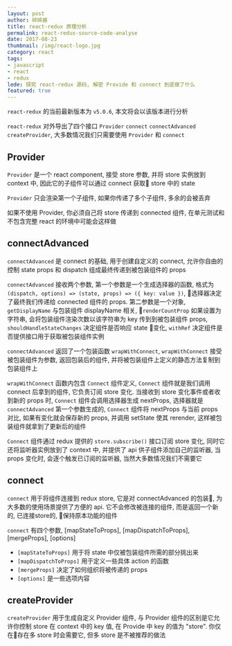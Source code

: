 ```yaml
---
layout: post
author: 碎碎酱
title: react-redux 原理分析
permalink: react-redux-source-code-analyse
date: 2017-08-23
thumbnail: /img/react-logo.jpg
category: react
tags:
- javascript
- react
- redux
lede: 探究 react-redux 源码, 解密 Provide 和 connect 到底做了什么
featured: true
---
```


`react-redux` 的当前最新版本为 `v5.0.6`, 本文将会以该版本进行分析

`react-redux` 对外导出了四个接口 `Provider` `connect` `connectAdvanced` `createProvider`, 大多数情况我们只需要使用 `Provider` 和 `connect`

## Provider

`Provider` 是一个 react component, 接受 store 参数, 并将 store 实例放到 context 中, 因此它的子组件可以通过 connect 获取 store 中的 state

`Provider` 只会渲染第一个子组件, 如果你传递了多个子组件, 多余的会被丢弃

如果不使用 Provider, 你必须自己将 store 传递到 connected 组件, 在单元测试和不包含完整 react 的环境中可能会这样做

## connectAdvanced

`connectAdvanced` 是 connect 的基础, 用于创建自定义的 connect, 允许你自由的控制 state props 和 dispatch 组成最终传递到被包装组件的 props

`connectAdvanced` 接收两个参数, 第一个参数是一个生成选择器的函数, 格式为 `(dispatch, options) => (state, props) => ({ key: value })`, 选择器决定了最终我们传递给 connected 组件的 props. 第二参数是一个对象, `getDisplayName` 与包装组件 displayName 相关, `renderCountProp` 如果设置为字符串, 会将包装组件渲染次数以该字符串为 key 传到到被包装组件 props, `shouldHandleStateChanges` 决定组件是否响应 state 变化, `withRef` 决定组件是否提供接口用于获取被包装组件实例

`connectAdvanced` 返回了一个包装函数 `wrapWithConnect`, `wrapWithConnect` 接受被包装组件为参数, 返回包装后的组件, 并将被包装组件上定义的静态方法复制到包装组件上

`wrapWithConnect` 函数内包含 `Connect` 组件定义, `Connect` 组件就是我们调用 connect 后拿到的组件, 它负责订阅 store 变化. 当接收到 store 变化事件或者收到新的 props 时, `Connect` 组件会调用选择器生成 nextProps, 选择器就是 `connectAdvanced` 第一个参数生成的, `Connect` 组件将 nextProps 与当前 props 对比, 如果有变化就会保存新的 props, 并调用 setState 使其 rerender, 这样被包装组件就拿到了更新后的组件

`Connect` 组件通过 redux 提供的 `store.subscribe()` 接口订阅 store 变化, 同时它还将监听器实例放到了 context 中, 并提供了 api 供子组件添加自己的监听器, 当 props 变化时, 会逐个触发已订阅的监听器, 当然大多数情况我们不需要它

## connect

`connect` 用于将组件连接到 redux store, 它是对 connectAdvanced 的包装, 为大多数的使用场景提供了方便的 api. 它不会修改被连接的组件, 而是返回一个新的, 已连接store的, 保持原本功能的组件

`connect` 有四个参数, [mapStateToProps], [mapDispatchToProps], [mergeProps], [options]
* `[mapStateToProps]` 用于将 state 中仅被包装组件所需的部分挑出来
* `[mapDispatchToProps]` 用于定义一些具体 action 的函数
* `[mergeProps]` 决定了如何组织将被传递的 props
* `[options]` 是一些选项内容

## createProvider

`createProvider` 用于生成自定义 Provider 组件, 与 Provider 组件的区别是它允许你控制 store 在 context 中的 key 值, 在 Provide 中 key 的值为 "store". 你仅在存在多 store 时会需要它, 但多 store 是不被推荐的做法
